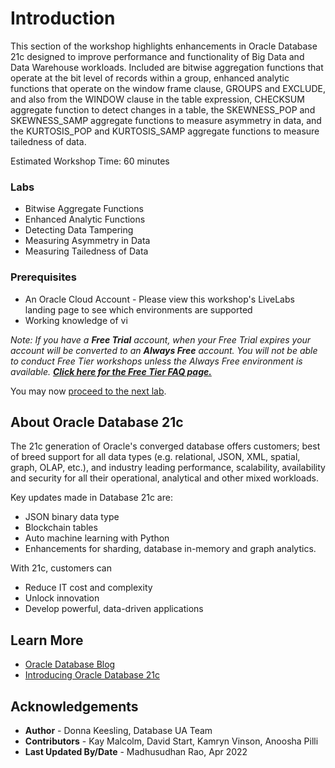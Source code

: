 # Introduction

This section of the workshop highlights enhancements in Oracle Database 21c designed to improve performance and functionality of Big Data and Data Warehouse workloads. Included are bitwise aggregation functions that operate at the bit level of records within a group, enhanced analytic functions that operate on the window frame clause, GROUPS and EXCLUDE, and also from the WINDOW clause in the table expression, CHECKSUM aggregate function to detect changes in a table, the SKEWNESS\_POP and SKEWNESS\_SAMP aggregate functions to measure asymmetry in data, and the KURTOSIS\_POP and KURTOSIS\_SAMP aggregate functions to measure tailedness of data.

Estimated Workshop Time: 60 minutes

### Labs
* Bitwise Aggregate Functions
* Enhanced Analytic Functions
* Detecting Data Tampering
* Measuring Asymmetry in Data
* Measuring Tailedness of Data

### Prerequisites

* An Oracle Cloud Account - Please view this workshop's LiveLabs landing page to see which environments are supported
* Working knowledge of vi

*Note: If you have a **Free Trial** account, when your Free Trial expires your account will be converted to an **Always Free** account. You will not be able to conduct Free Tier workshops unless the Always Free environment is available. **[Click here for the Free Tier FAQ page.](https://www.oracle.com/cloud/free/faq.html)***

You may now [proceed to the next lab](#next).

## About Oracle Database 21c
The 21c generation of Oracle's converged database offers customers; best of breed support for all data types (e.g. relational, JSON, XML, spatial, graph, OLAP, etc.), and industry leading performance, scalability, availability and security for all their operational, analytical and other mixed workloads.

Key updates made in Database 21c are:
* JSON binary data type
* Blockchain tables
* Auto machine learning with Python
* Enhancements for sharding, database in-memory and graph analytics.

With 21c, customers can
* Reduce IT cost and complexity
* Unlock innovation
* Develop powerful, data-driven applications


## Learn More

* [Oracle Database Blog](http://blogs.oracle.com/database)
* [Introducing Oracle Database 21c](https://blogs.oracle.com/database/introducing-oracle-database-21c)

## Acknowledgements
* **Author** - Donna Keesling, Database UA Team
* **Contributors** - Kay Malcolm, David Start, Kamryn Vinson, Anoosha Pilli 
* **Last Updated By/Date** - Madhusudhan Rao, Apr 2022

